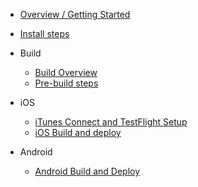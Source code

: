 - [Overview / Getting Started](1-Overview.md)
- [Install steps](2-Install.md)

- Build
  - [Build Overview](3-Build.md)
  - [Pre-build steps](3.1-Pre-build-steps.md)
- iOS 
  - [iTunes Connect and TestFlight Setup](4.1-iOS-setup.md)
  - [iOS Build and deploy](4.2-iOS-Build.md)

- Android
  - [Android Build and Deploy](5.1-Android-Build.md)